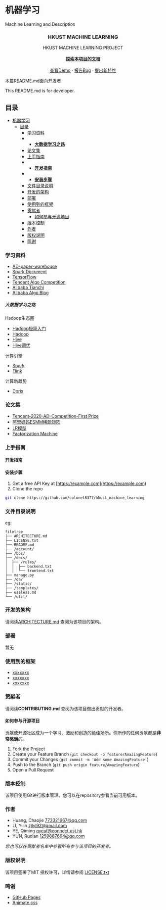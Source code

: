 # 机器学习

Machine Learning and Description

<p align="center">

  <h3 align="center">HKUST MACHINE LEARNING</h3>
  <p align="center">
    HKUST MACHINE LEARNING PROJECT
    <br/><br/>
    <a href="https://github.com/colonel8377/hkust_machine_learning"><strong>探索本项目的文档</strong></a>
    <br />
    <br />
    <a href="https://github.com/colonel8377/hkust_machine_learning">查看Demo</a>
    ·
    <a href="https://github.com/colonel8377/hkust_machine_learning">报告Bug</a>
    ·
    <a href="https://github.com/colonel8377/hkust_machine_learning">提出新特性</a>
  </p>

</p>


本篇README.md面向开发者

This README.md is for developer.
 
## 目录

- [机器学习](#机器学习)
  - [目录](#目录)
    - [学习资料](#学习资料)
    - - [**大数据学习之路**](#大数据学习之路)
    - [论文集](#论文集)
    - [上手指南](#上手指南)
    - - [**开发指南**](#开发指南)
    - - [**安装步骤**](#安装步骤)
    - [文件目录说明](#文件目录说明)
    - [开发的架构](#开发的架构)
    - [部署](#部署)
    - [使用到的框架](#使用到的框架)
    - [贡献者](#贡献者)
      - [如何参与开源项目](#如何参与开源项目)
    - [版本控制](#版本控制)
    - [作者](#作者)
    - [版权说明](#版权说明)
    - [鸣谢](#鸣谢)

### 学习资料
- [AD-paper-warehouse](https://github.com/wzhe06/Ad-papers)
- [Spark Document](https://spark.apache.org/docs/latest/)
- [TensorFlow](https://www.tensorflow.org/api_docs)
- [Tencent Algo Competition](https://algo.qq.com/archive.html)
- [Alibaba Tianchi](https://tianchi.aliyun.com/dataset)
- [Alibaba Algo Blog](https://www.zuozuovera.com/)
##### 大数据学习之路

Hadoop生态圈
- [Hadoop极简入门](https://github.com/wangzhiwubigdata/God-Of-BigData/tree/master/Hadoop)
- [Hadoop](https://github.com/wzdnzd/bigdata-notes/tree/master/docs/%E5%A4%A7%E6%95%B0%E6%8D%AE%E6%8A%80%E6%9C%AF%E6%96%87%E6%A1%A3/01.Hadoop)
- [Hive](https://github.com/wzdnzd/bigdata-notes/tree/master/docs/%E5%A4%A7%E6%95%B0%E6%8D%AE%E6%8A%80%E6%9C%AF%E6%96%87%E6%A1%A3/03.Hive)
- [Hive调优](https://mp.weixin.qq.com/s/Eh3QQ35ticIdjqFefCTi0A)

计算引擎
- [Spark](https://github.com/wzdnzd/bigdata-notes/tree/master/docs/%E5%A4%A7%E6%95%B0%E6%8D%AE%E6%8A%80%E6%9C%AF%E6%96%87%E6%A1%A3/11.Spark)
- [Flink](https://github.com/wzdnzd/bigdata-notes/tree/master/docs/%E5%A4%A7%E6%95%B0%E6%8D%AE%E6%8A%80%E6%9C%AF%E6%96%87%E6%A1%A3/13.Flink)

计算新趋势
- [Doris](https://doris.apache.org/master/zh-CN/)

### 论文集
- [Tencent-2020-AD-Competition-First Prize](https://github.com/guoday/Tencent2020_Rank1st)
- [阿里妈妈ESMM稀疏矩阵](https://arxiv.org/abs/1804.07931)
- [LR模型](https://people.csail.mit.edu/romer/papers/TISTRespPredAds.pdf)
- [Factorization Machine](https://www.csie.ntu.edu.tw/~b97053/paper/Rendle2010FM.pdf)

### 上手指南

#### **开发指南**

#### **安装步骤**

1. Get a free API Key at [https://example.com](https://example.com)
2. Clone the repo

```sh
git clone https://github.com/colonel8377/hkust_machine_learning
```

### 文件目录说明
eg:

```
filetree 
├── ARCHITECTURE.md
├── LICENSE.txt
├── README.md
├── /account/
├── /bbs/
├── /docs/
│  ├── /rules/
│  │  ├── backend.txt
│  │  └── frontend.txt
├── manage.py
├── /oa/
├── /static/
├── /templates/
├── useless.md
└── /util/

```

### 开发的架构 

请阅读[ARCHITECTURE.md](https://github.com/colonel8377/hkust_machine_learning/blob/master/ARCHITECTURE.md) 查阅为该项目的架构。

### 部署

暂无

### 使用到的框架

- [xxxxxxx](https://getbootstrap.com)
- [xxxxxxx](https://jquery.com)
- [xxxxxxx](https://laravel.com)

### 贡献者

请阅读**CONTRIBUTING.md** 查阅为该项目做出贡献的开发者。



#### 如何参与开源项目

贡献使开源社区成为一个学习、激励和创造的绝佳场所。你所作的任何贡献都是**非常感谢**的。


1. Fork the Project
2. Create your Feature Branch (`git checkout -b feature/AmazingFeature`)
3. Commit your Changes (`git commit -m 'Add some AmazingFeature'`)
4. Push to the Branch (`git push origin feature/AmazingFeature`)
5. Open a Pull Request



### 版本控制

该项目使用Git进行版本管理。您可以在repository参看当前可用版本。

### 作者

- Huang, Chaojie 773321667@qq.com
- LI, Yilin zjlyl92@gmail.com
- YE, Qiming qyeaf@connect.ust.hk
- YUN, Ruolan 1259887664@qq.com


 *您也可以在贡献者名单中参看所有参与该项目的开发者。*

### 版权说明

该项目签署了MIT 授权许可，详情请参阅 [LICENSE.txt](https://github.com/colonel8377/hkust_machine_learning/blob/master/LICENSE.txt)

### 鸣谢

- [GitHub Pages](https://pages.github.com)
- [Animate.css](https://daneden.github.io/animate.css)

<!-- links -->
[your-project-path]:colonel8377/hkust_machine_learning


